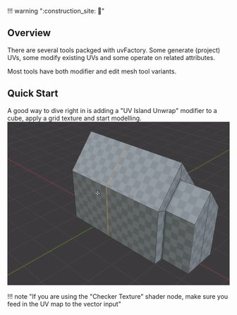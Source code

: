 !!! warning ":construction_site: :construction:"

## Overview
There are several tools packged with uvFactory. Some generate (project) UVs, some modify existing UVs and some operate on related attributes.

Most tools have both modifier and edit mesh tool variants.

## Quick Start
A good way to dive right in is adding a "UV Island Unwrap" modifier to a cube, apply a grid texture and start modelling.
![](assets/modeling_short.gif)

!!! note "If you are using the "Checker Texture" shader node, make sure you feed in the UV map to the vector input"